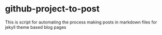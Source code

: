 # github-project-to-post
This is script for automating the process making  posts in markdown files for jekyll theme based blog pages
